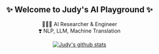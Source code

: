 <div align="center">

<h2>✨ Welcome to Judy's AI Playground ✨</h2>

<p>👩🏻‍💻 AI Researcher & Engineer<br>
❣️ NLP, LLM, Machine Translation</p>


[![Judy's github stats](https://github-readme-stats.vercel.app/api?username=Judy-Choi)](https://github.com/anuraghazra/github-readme-stats)
</div>

